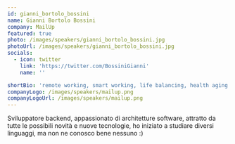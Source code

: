 ```yaml
---
id: gianni_bortolo_bossini
name: Gianni Bortolo Bossini
company: MailUp
featured: true
photo: /images/speakers/gianni_bortolo_bossini.jpg
photoUrl: /images/speakers/gianni_bortolo_bossini.jpg
socials:
  - icon: twitter
    link: 'https://twitter.com/BossiniGianni'
    name: ''

shortBio: 'remote working, smart working, life balancing, health aging'
companyLogo: /images/speakers/mailup.png
companyLogoUrl: /images/speakers/mailup.png
---
```


Sviluppatore backend, appassionato di architetture software, attratto da tutte le possibili novità e nuove tecnologie, ho iniziato a studiare diversi linguaggi, ma non ne conosco bene nessuno :)

